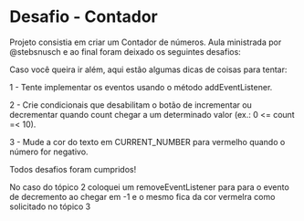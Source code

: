 # Desafio - Contador

Projeto consistia em criar um Contador de números. Aula ministrada por @stebsnusch e ao final foram deixado os seguintes desafios:

Caso você queira ir além, aqui estão algumas dicas de coisas para tentar:

1 - Tente implementar os eventos usando o método addEventListener.

2 - Crie condicionais que desabilitam o botão de incrementar ou decrementar quando count chegar a um determinado valor (ex.: 0 <= count =< 10).

3 - Mude a cor do texto em CURRENT_NUMBER para vermelho quando o número for negativo.

Todos desafios foram cumpridos!

No caso do tópico 2 coloquei um removeEventListener para para o evento de decremento ao chegar em -1 e o mesmo fica da cor vermelra como solicitado no tópico 3